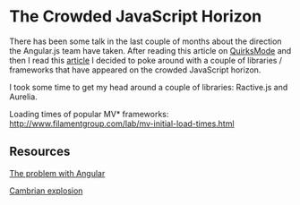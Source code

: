 # The Crowded JavaScript Horizon

There has been some talk in the last couple of months about the direction the Angular.js team have taken.
After reading this article on [QuirksMode](http://www.quirksmode.org/blog/archives/2015/01/the_problem_wit.html) and then I read this [article](http://www.breck-mckye.com/blog/2014/12/the-state-of-javascript-in-2015) I decided to poke around with a couple of libraries / frameworks that have appeared on the crowded JavaScript horizon.

I took some time to get my head around a couple of libraries: Ractive.js and Aurelia.
 
Loading times of popular MV* frameworks: http://www.filamentgroup.com/lab/mv-initial-load-times.html


## Resources

[The problem with Angular](http://www.quirksmode.org/blog/archives/2015/01/the_problem_wit.html)

[Cambrian explosion](https://en.wikipedia.org/wiki/Cambrian_explosion)
